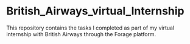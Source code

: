 # British_Airways_virtual_Internship
This repository contains the tasks I completed as part of my virtual internship with British Airways through the Forage platform.
